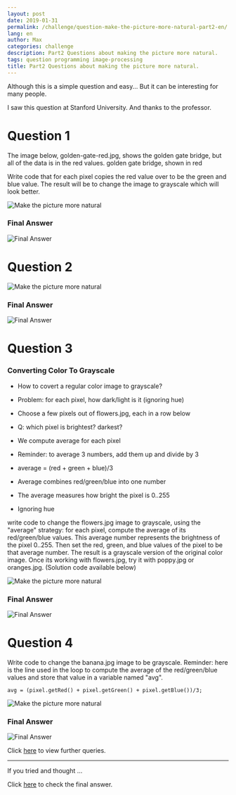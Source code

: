 ```yaml
---
layout: post
date: 2019-01-31
permalink: /challenge/question-make-the-picture-more-natural-part2-en/
lang: en
author: Max
categories: challenge
description: Part2 Questions about making the picture more natural.
tags: question programming image-processing
title: Part2 Questions about making the picture more natural.
---
```



Although this is a simple question and easy...
But it can be interesting for many people.

I saw this question at Stanford University.
And thanks to the professor.


# Question 1

The image below, golden-gate-red.jpg, shows the golden gate bridge, but all of the data is in the red values. 
golden gate bridge, shown in red

Write code that for each pixel copies the red value over to be the green and blue value. The result will be to change the image to grayscale which will look better.



<!--more-->

![Make the picture more natural](https://basemax.github.io/assets/image/city3.jpg)


### Final Answer

![Final Answer](https://basemax.github.io/assets/image/city4.jpg)



# Question 2


![Make the picture more natural](https://basemax.github.io/assets/image/image3.jpg)


### Final Answer

![Final Answer](https://basemax.github.io/assets/image/image4.jpg)




# Question 3


### Converting Color To Grayscale

- How to covert a regular color image to grayscale?
- Problem: for each pixel, how dark/light is it (ignoring hue)
- Choose a few pixels out of flowers.jpg, each in a row below
- Q: which pixel is brightest? darkest?
- We compute average for each pixel
- Reminder: to average 3 numbers, add them up and divide by 3
- average = (red + green + blue)/3

- Average combines red/green/blue into one number
- The average measures how bright the pixel is 0..255
- Ignoring hue


write code to change the flowers.jpg image to grayscale, using the "average" strategy: for each pixel, compute the average of its red/green/blue values. This average number represents the brightness of the pixel 0..255. Then set the red, green, and blue values of the pixel to be that average number. The result is a grayscale version of the original color image. Once its working with flowers.jpg, try it with poppy.jpg or oranges.jpg. (Solution code available below)

![Make the picture more natural](https://basemax.github.io/assets/image/flower5.jpg)


### Final Answer

![Final Answer](https://basemax.github.io/assets/image/flower6.jpg)


# Question 4

Write code to change the banana.jpg image to be grayscale. Reminder: here is the line used in the loop to compute the average of the red/green/blue values and store that value in a variable named "avg".

```
avg = (pixel.getRed() + pixel.getGreen() + pixel.getBlue())/3;
```


![Make the picture more natural](https://basemax.github.io/assets/image/banana.jpg)


### Final Answer

![Final Answer](https://basemax.github.io/assets/image/banana2.jpg)




Click [here](https://basemax.github.io/2019/02/02/Part3-Question-Make-the-picture-more-natural.html) to view further queries.

-------------


If you tried and thought ...

Click [here](https://basemax.github.io/2019/01/31/Part2-Answer-Make-the-picture-more-natural.html) to check the final answer.
